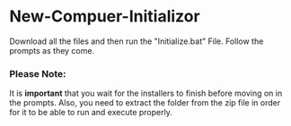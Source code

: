 # New-Compuer-Initializor

Download all the files and then run the "Initialize.bat" File. Follow the prompts as they come.

### Please Note:

It is **important** that you wait for the installers to finish before moving on in the prompts. 
Also, you need to extract the folder from the zip file in order for it to be able to run and execute properly. 
